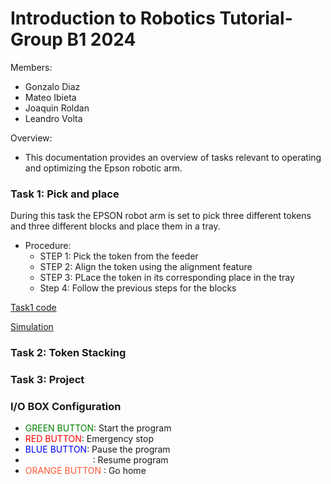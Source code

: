# Introduction to Robotics Tutorial- Group B1 2024

Members: 
- Gonzalo Diaz
- Mateo Ibieta
- Joaquin Roldan
- Leandro Volta


Overview:
- This documentation provides an overview of tasks relevant to operating and optimizing the Epson robotic arm.


### Task 1: Pick and place

During this task the EPSON robot arm is set to pick three different tokens and three different blocks and place them in a tray.

  - Procedure:
    - STEP 1: Pick the token from the feeder
    - STEP 2: Align the token using the alignment feature
    - STEP 3: PLace the token in its corresponding place in the tray
    - Step 4: Follow the previous steps for the blocks


[Task1 code](CODES/task1.txt)

[Simulation](CODES/simulations.md)



### Task 2: Token Stacking

### Task 3: Project

### I/O BOX Configuration
  - <span style="color:rgb(0,128,0)">GREEN BUTTON</span>: Start the program
  - <span style="color: RED;">RED BUTTON</span>: Emergency stop
  - <span style="color: blue;">BLUE BUTTON</span>: Pause the program
  - <span style="color: white;">WHITE BUTTON</span>: Resume program
  - <span style="color:#FF5733">ORANGE BUTTON</span> : Go home
